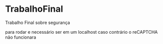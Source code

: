 # TrabalhoFinal
Trabalho Final sobre segurança 

para rodar e necessário ser em um localhost caso contrário o reCAPTCHA não funcionara
